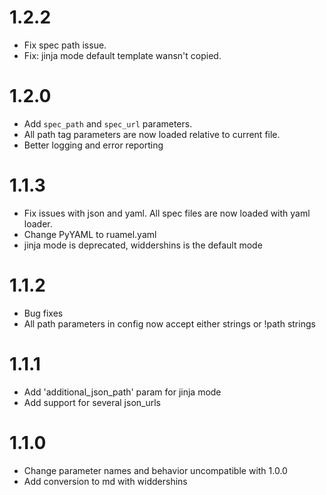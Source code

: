 # 1.2.2

- Fix spec path issue.
- Fix: jinja mode default template wansn't copied.

# 1.2.0

- Add `spec_path` and `spec_url` parameters.
- All path tag parameters are now loaded relative to current file.
- Better logging and error reporting

# 1.1.3

- Fix issues with json and yaml. All spec files are now loaded with yaml loader.
- Change PyYAML to ruamel.yaml
- jinja mode is deprecated, widdershins is the default mode

# 1.1.2

- Bug fixes
- All path parameters in config now accept either strings or !path strings

# 1.1.1

- Add 'additional_json_path' param for jinja mode
- Add support for several json_urls

# 1.1.0

- Change parameter names and behavior uncompatible with 1.0.0
- Add conversion to md with widdershins